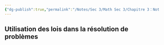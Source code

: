 ```yaml
---
{"dg-publish":true,"permalink":"/Notes/Sec 3/Math Sec 3/Chapitre 3：Notation scientifique, ensemble de nombres et lois des exposants/Section 3.4：Les lois des exposants/F)/"}
---
```



## Utilisation des lois dans la résolution de problèmes

